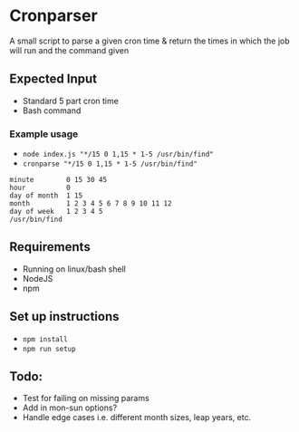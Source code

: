 # Cronparser

A small script to parse a given cron time & return the times in which the job will run and the command given

## Expected Input

 - Standard 5 part cron time
 - Bash command

### Example usage
- `node index.js "*/15 0 1,15 * 1-5 /usr/bin/find"`
- `cronparse "*/15 0 1,15 * 1-5 /usr/bin/find"`

```
minute        0 15 30 45
hour          0
day of month  1 15
month         1 2 3 4 5 6 7 8 9 10 11 12
day of week   1 2 3 4 5
/usr/bin/find
```

## Requirements
- Running on linux/bash shell
- NodeJS
- npm

## Set up instructions
- `npm install`
- `npm run setup`

## Todo:
- Test for failing on missing params
- Add in mon-sun options?
- Handle edge cases i.e. different month sizes, leap years, etc.
